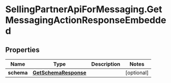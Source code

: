 # SellingPartnerApiForMessaging.GetMessagingActionResponseEmbedded

## Properties

Name | Type | Description | Notes
------------ | ------------- | ------------- | -------------
**schema** | [**GetSchemaResponse**](GetSchemaResponse.md) |  | [optional] 


